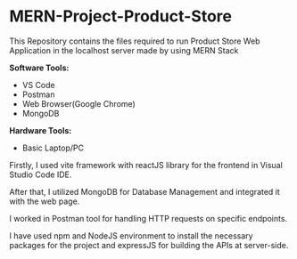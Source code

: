 # MERN-Project-Product-Store
This Repository contains the files required to run Product Store Web Application in the localhost server made by using MERN Stack

**Software Tools:**
- VS Code
- Postman
- Web Browser(Google Chrome)
- MongoDB

**Hardware Tools:**
- Basic Laptop/PC

Firstly, I used vite framework with reactJS library for the frontend in Visual Studio Code IDE.

After that, I utilized MongoDB for Database Management and integrated it with the web page.

I worked in Postman tool for handling HTTP requests on specific endpoints.

I have used npm and NodeJS environment to install the necessary packages for the project and expressJS for building the APIs at server-side.
